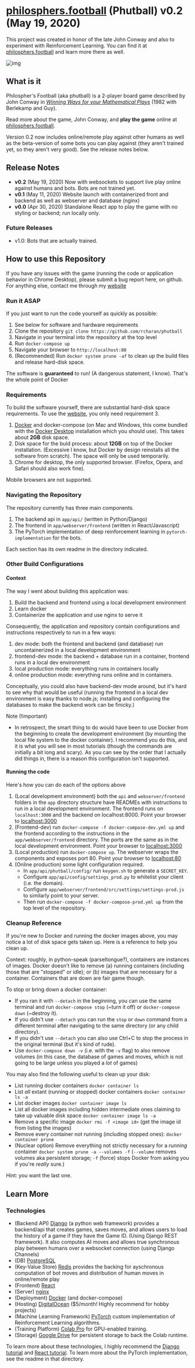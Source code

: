 # [philosphers.football](http://philosophers.football) (Phutball) v0.2 (May 19, 2020)

This project was created in honor of the late John Conway and also to experiment with Reinforcement Learning. You can find it at [philosphers.football](http://philosophers.football) and learn more there as well.

![img](./app/webserver/frontend/src/icons/philosphers-play-football.svg) 

## What is it

Philospher's Football (aka phutball) is a 2-player board game described by John Conway in
[*Winning Ways for your Mathematical Plays*](https://en.wikipedia.org/wiki/Winning_Ways_for_your_Mathematical_Plays) (1982 with Berlekamp and Guy).

Read more about the game, John Conway, and **play the game** online at [philosphers.football](http://www.philosophers.football).

Version 0.2 now includes online/remote play against other humans as well as the beta-version of some bots you can play against (they aren't trained yet, so they aren't very good). See the release notes below.

## Release Notes

- **v0.2** (May 19, 2020) Now with websockets to support live play online against humans and bots. Bots are not trained yet.
- **v0.1** (May 11, 2020) Website launch with containerized front and backend as well as webserver and database (nginx)
- **v0.0** (Apr 30, 2020) Standalone React app to play the game with no styling or backend; run locally only.

### Future Releases
- v1.0: Bots that are actually trained.

## How to use this Repository

If you have any issues with the game (running the code or application behavior in Chrome Desktop), please submit a bug report here, on github. For anything else, contact me through my [website](http://www.ravicharan.com)

### Run it ASAP
If you just want to run the code yourself as quickly as possible:

1. See below for software and hardware requirements
2. Clone the repository `git clone https://github.com/rcharan/phutball`
3. Navigate in your terminal into the repository at the top level
4. Run `docker-compose up`
5. Navigate your browser to `http://localhost:80`
6. (Recommended) Run `docker system prune -af` to clean up the build files and release hard-disk space.

The software is **guaranteed** to run! (A dangerous statement, I know). That's the whole point of Docker

### Requirements

To build the software yourself, there are substantial hard-disk space requirements. To use the [website](http://philosophers.football), you only need requirement 3.

1. [Docker](https://www.docker.com/) and docker-compose (on Mac and Windows, this come bundled with the [Docker Desktop](https://www.docker.com/products/docker-desktop) installation which you should use). This takes about **2GB** disk space.
2. Disk space for the buld process: about **12GB** on top of the Docker installation. (Excessive I know, but Docker by design reinstalls all the software from scratch). The space will only be used temporarily.
3. Chrome for desktop, the only supported browser. (Firefox, Opera, and Safari should also work fine).

Mobile browsers are not supported.

### Navigating the Repository

The repository currently has three main components.
1. The backend  api in `app/api/` (written in Python/Django)
2. The frontend in `app/webserver/frontend` (written in React/Javascript)
3. The PyTorch implementation of deep reinforcement learning in `pytorch-implementation` for the bots.

Each section has its own readme in the directory indicated.

### Other Build Configurations

#### Context
The way I went about building this application was:
1. Build the backend and frontend using a local development environment
2. Learn docker
3. Containerize the application and use nginx to serve it

Consequently, the application and repository contain configurations and instructions respectively	 to run in a few ways:
1. dev mode: both the frontend and backend (and database) run uncontainerized in a local development environment
2. frontend-dev mode: the backend + database run in a container, frontend runs in a local dev environment
3. local production mode: everything runs in containers locally
4. online production mode: everything runs online and in containers.

Conceptually, you could also have backend-dev mode around, but it's hard to see why that would be useful (running the frontend in a local dev environment is easy thanks to node.js; installing and configuring the databases to make the backend work can be finicky.)

Note (!important)
 - In retrospect, the smart thing to do would have been to use Docker from the beginning to create the development environment (by mounting the local file system to the docker container). I recommend you do this, and it is what you will see in most tutorials (though the commands are initially a bit long and scary). As you can see by the order that I actually did things in, there is a reason this configuration isn't supported.

#### Running the code
Here's how you can do each of the options above
1. (Local development environment) both the `api` and `webserver/frontend` folders in the `app` directory structure have READMEs with instructions to run in a local development environment. The frontend runs on `localhost:3000` and the backend on localhost:8000. Point your browser to [localhost:3000](http://localhost:3000)
2. (Frontend-dev) run `docker-compose -f docker-compose-dev.yml up` and the frontend according to the instructions in the `app/webbserver/frontend` directory. The ports are the same as in the local development environment. Point your browser to [localhost:3000](http://localhost:3000)
3. (Local production) run `docker-compose up`. The webserver wraps the components and exposes port 80. Point your browser to [localhost:80](http://localhost:80)
4. (Online production) some light configuration required.
	- In `app/api/phutball/config/` run `keygen.sh` to generate a `SECRET_KEY`.
	- Configure `app/api/config/settings_prod.py` to whitelist your client (i.e. the domain).
	- Configure `app/webserver/frontend/src/settings/settings-prod.js` to similarly point to your server.
	- Then run `docker-compose -f docker-compose-prod.yml up` from the top level of the repository.


### Cleanup Reference

If you're new to Docker and running the docker images above, you may notice a lot of disk space gets taken up. Here is a reference to help you clean up.

Context: roughly, in python-speak (parseltongue?), containers are instances of images. Docker doesn't like to remove (a) running containers (including those that are "stopped" or idle); or (b) images that are necessary for a container. Containers that are down are fair game though.

To stop or bring down a docker container:
 - If you ran it with `--detach` in the beginning, you can use the same terminal and run `docker-compose stop` (\~turn it off) or `docker-compose down` (\~destroy it).
 - If you didn't use `--detach` you can run the `stop` or `down` command from a different terminal after navigating to the same directory (or any child directory).
 - If you didn't use `--detach` you can also use Ctrl+C to stop the process in the original terminal (but it's kind of rude).
 - Use `docker-compose down -v` (i.e. with the `-v` flag) to also remove volumes (in this case,
 the database of games and moves, which is not going to be large unless you played a *lot* of games)

You may also find the following useful to clean up your disk:
 - List running docker containers `docker container ls`
 - List *all* extant (running or stopped) docker containers `docker container ls -a`
 - List docker images `docker container image ls`
 - List all docker images including hidden intermediate ones claiming to take up valuable disk space `docker container image ls -a`
 - Remove a specific image `docker rmi -f <image id>` (get the image id from listing the images)
 - Remove every container not running (including stopped ones): `docker container prune`
 - (Nuclear option) Remove everything not strictly necessary for a *running* container `docker system prune -a --volumes -f` (`--volume` removes volumes aka persistent storage; `-f` (force) stops Docker from asking you if you're *really* sure.)

Hint: you want the last one.

## Learn More

### Technologies
 - (Backend API) [Django](https://www.djangoproject.com/) (a python web framework) provides a backend/api that creates games, saves moves, and allows users to load the history of a game if they have the Game ID. (Using Django REST framework). It also computes AI moves and allows true synchronous play between humans over a websocket connection (using Django Channels)
 - (DB) [PostgreSQL](https://www.postgresql.org/)
 - (Key-Value Store) [Redis](https://redislabs.com/) provides the backing for ayschronous computation of bot moves and distribution of human moves in online/remote play
 - (Frontend) [React](https://reactjs.org/)
 - (Server) [nginx](https://www.nginx.com/)
 - (Deployment) [Docker](https://www.docker.com/) (and docker-compose)
 - (Hosting) [DigitalOcean](https://www.digitalocean.com/) ($5/month! Highly recommend for hobby projects)
 - (Machine Learning Framework) [PyTorch](https://pytorch.org/) custom implementation of Reinforcement Learning algorithms.
 - (Training Platform) [Colab Pro](https://colab.research.google.com/) for GPU-enabled training.
 - (Storage) [Google Drive](https://www.google.com/drive/) for persistent storage to back the Colab runtime.

To learn more about these technologies, I highly recommend the [Django tutorial](https://docs.djangoproject.com/en/3.0/intro/tutorial01/) and [React tutorial](https://reactjs.org/tutorial/tutorial.html). To learn more about the PyTorch implementation, see the readme in that directory.
